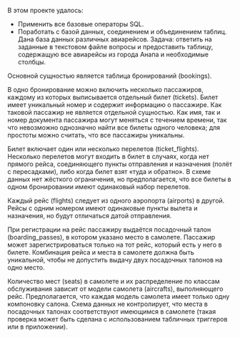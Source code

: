 В этом проекте удалось:
* Применить все базовые операторы SQL.
* Поработать с базой данных, соединением и объединением таблиц.<br>
Дана база данных различных авиарейсов. Задача: ответить на заданные в текстовом файле вопросы и предоставить таблицу, содержащую все авиарейсы из города Анапа и необходимые столбцы.<br>

Основной сущностью является таблица бронирований (bookings).

В одно бронирование можно включить несколько пассажиров, каждому из которых выписывается отдельный билет (tickets). Билет имеет уникальный номер и содержит информацию о пассажире. Как таковой пассажир не является отдельной сущностью. Как имя, так и номер документа пассажира могут меняться с течением времени, так что невозможно однозначно найти все билеты одного человека; для простоты можно считать, что все пассажиры уникальны.

Билет включает один или несколько перелетов (ticket_flights). Несколько перелетов могут входить в билет в случаях, когда нет прямого рейса, соединяющего пункты отправления и назначения (полёт с пересадками), либо когда билет взят «туда и обратно». В схеме данных нет жёсткого ограничения, но предполагается, что все билеты в одном бронировании имеют одинаковый набор перелетов.

Каждый рейс (flights) следует из одного аэропорта (airports) в другой. Рейсы с одним номером имеют одинаковые пункты вылета и назначения, но будут отличаться датой отправления.

При регистрации на рейс пассажиру выдаётся посадочный талон (boarding_passes), в котором указано место в самолете. Пассажир может зарегистрироваться только на тот рейс, который есть у него в билете. Комбинация рейса и места в самолете должна быть уникальной, чтобы не допустить выдачу двух посадочных талонов на одно место.

Количество мест (seats) в самолете и их распределение по классам обслуживания зависит от модели самолета (aircrafts), выполняющего рейс. Предполагается, что каждая модель самолета имеет только одну компоновку салона. Схема данных не контролирует, что места в посадочных талонах соответствуют имеющимся в самолете (такая проверка может быть сделана с использованием табличных триггеров или в приложении).
